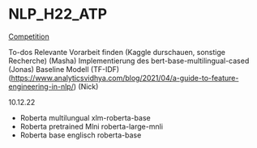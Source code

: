 # NLP_H22_ATP

[Competition](https://www.kaggle.com/competitions/contradictory-my-dear-watson)

To-dos
Relevante Vorarbeit finden (Kaggle durschauen, sonstige Recherche) (Masha)
Implementierung des bert-base-multilingual-cased  (Jonas)
Baseline Modell (TF-IDF) (https://www.analyticsvidhya.com/blog/2021/04/a-guide-to-feature-engineering-in-nlp/) (Nick)

10.12.22
- Roberta multilungual    xlm-roberta-base
- Roberta pretrained      Mlni roberta-large-mnli
- Roberta base englisch   roberta-base

